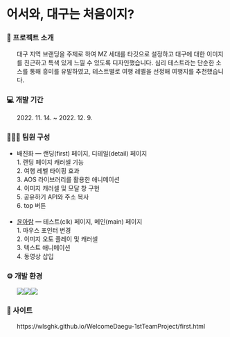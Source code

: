 # 어서와, 대구는 처음이지?
<h3>📑 프로젝트 소개</h3>
<ul>대구 지역 브랜딩을 주제로 하여 MZ 세대를 타깃으로 설정하고 대구에 대한 이미지를 친근하고 특색 있게 느낄 수 있도록 디자인했습니다. 심리 테스트라는 단순한 소스를 통해 흥미를 유발하였고, 테스트별로 여행 레벨을 선정해 여행지를 추천했습니다.</ul>
<h3>💻 개발 기간</h3>
<ul>2022. 11. 14. ~ 2022. 12. 9.</ul>
<h3>👩🏻‍💻 팀원 구성</h3>
<ul>
<li>배진화 ━ 랜딩(first) 페이지, 디테일(detail) 페이지
<br />
1. 랜딩 페이지 캐러셀 기능<br />
2. 여행 레벨 타이핑 효과<br />
3. AOS 라이브러리를 활용한 애니메이션<br />
4. 이미지 캐러셀 및 모달 창 구현<br />
5. 공유하기 API와 주소 복사<br />
6. top 버튼
<br />
<br />
</li>
<li><a href="https://github.com/YUNAHRAM/99s">윤아람</a> ━ 테스트(clk) 페이지, 메인(main) 페이지
<br />
1. 마우스 포인터 변경<br />
2. 이미지 오토 플레이 및 캐러셀<br />
3. 텍스트 애니메이션<br />
4. 동영상 삽입<br />
</li>
</ul>
<h3>⚙ 개발 환경</h3>
<ul>
<img src="https://img.shields.io/badge/html5-F24E1E?style=for-the-badge&logo=html5&logoColor=black"><img src="https://img.shields.io/badge/css3-1572B6?style=for-the-badge&logo=CSS3&logoColor=white"><img src="https://img.shields.io/badge/javascript-764ABC?style=for-the-badge&logo=JavaScript&logoColor=purple"></li>
</ul>
<h3>🔎 사이트</h3>
<ul>https://wlsghk.github.io/WelcomeDaegu-1stTeamProject/first.html</ul>
